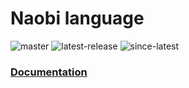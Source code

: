 # Naobi language
![master](https://github.com/vrodedanya/naobi/actions/workflows/cmake.yml/badge.svg?branch=master)
![latest-release](https://img.shields.io/github/v/release/vrodedanya/naobi?label=latest%20release)
![since-latest](https://img.shields.io/github/commits-since/vrodedanya/naobi/latest/master)

### [Documentation](vrodedanya.github.io/naobi/)